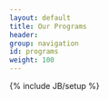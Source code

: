 ```yaml
---
layout: default
title: Our Programs
header:
group: navigation
id: programs
weight: 100
---
```

{% include JB/setup %}

